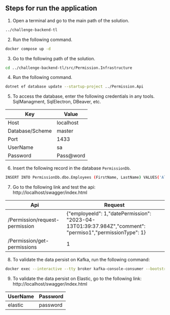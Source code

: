 ## Steps for run the application

1) Open a terminal and go to the main path of the solution.
```sh
../challenge-backend-tl
```
2) Run the following command.
```sh
docker compose up -d
```
3) Go to the following path of the solution.
```sh
cd ../challenge-backend-tl/src/Permission.Infrastructure
```
4) Run the following command. 
```sh
dotnet ef database update --startup-project ../Permission.Api
```
5) To access the database, enter the following credentials in any tools. SqlManagment,     SqlElectron, DBeaver, etc.

| Key | Value |
| ------ | ------ |
| Host | localhost |
| Database/Scheme | master |
| Port | 1433 |
| UserName | sa |
| Password | Pass@word |

6) Insert the following record in the database `PermissionDb`.
```sh
INSERT INTO PermissionDb.dbo.Employees (FirstName, LastName) VALUES('Alvaro', 'Melendez');
```

7) Go to the following link and test the api: http://localhost/swagger/index.html

| Api | Request |
| ------ | ------ |
| /Permission/request-permission | {"employeeId": 1,"datePermission": "2023-04-13T01:39:37.984Z","comment": "permiso1","permissionType": 1} |
| /Permission/get-permissions | 1 |

8) To validate the data persist on Kafka, run the following command:
```sh
docker exec --interactive --tty broker kafka-console-consumer --bootstrap-server broker:9092 --topic requests --from-beginning
```
9) To validate the data persist on Elastic, go to the following link: 
http://localhost/swagger/index.html

| UserName | Password |
| ------ | ------ |
| elastic | password |